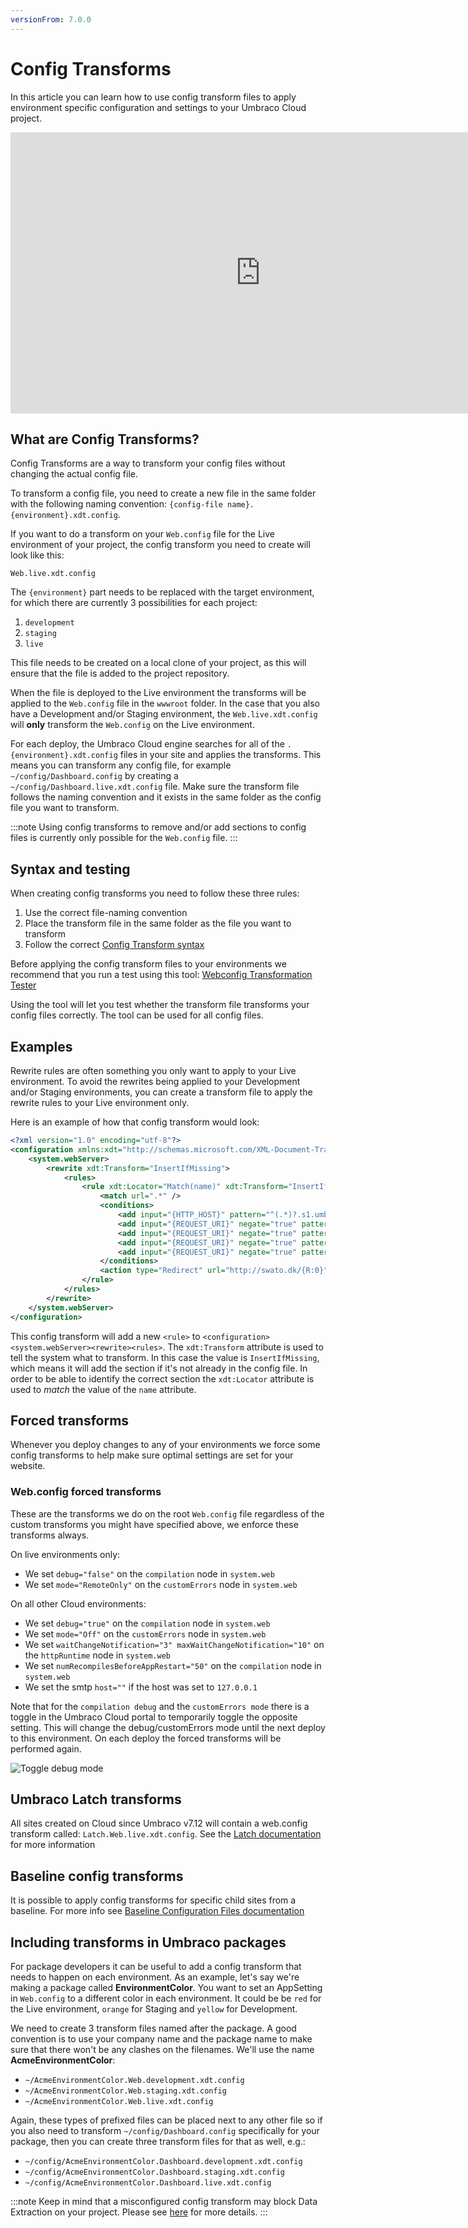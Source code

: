 ```yaml
---
versionFrom: 7.0.0
---
```


# Config Transforms

In this article you can learn how to use config transform files to apply environment specific configuration and settings to your Umbraco Cloud project.


<iframe width="800" height="450" src="https://www.youtube.com/embed/YkF2FotjWDk?rel=0" frameborder="0" allow="autoplay; encrypted-media" allowfullscreen></iframe>

## What are Config Transforms?

Config Transforms are a way to transform your config files without changing the actual config file.

To transform a config file, you need to create a new file in the same folder with the following naming convention: `{config-file name}.{environment}.xdt.config`.

If you want to do a transform on your `Web.config` file for the Live environment of your project, the config transform you need to create will look like this:

`Web.live.xdt.config`

The `{environment}` part needs to be replaced with the target environment, for which there are currently 3 possibilities for each project:

1. `development`
2. `staging`
3. `live`

This file needs to be created on a local clone of your project, as this will ensure that the file is added to the project repository.

When the file is deployed to the Live environment the transforms will be applied to the `Web.config` file in the `wwwroot` folder. In the case that you also have a Development and/or Staging environment, the `Web.live.xdt.config` will **only** transform the `Web.config` on the Live environment.

For each deploy, the Umbraco Cloud engine searches for all of the `.{environment}.xdt.config` files in your site and applies the transforms. This means you can transform any config file, for example `~/config/Dashboard.config` by creating a `~/config/Dashboard.live.xdt.config` file. Make sure the transform file follows the naming convention and it exists in the same folder as the config file you want to transform.

:::note
Using config transforms to remove and/or add sections to config files is currently only possible for the `Web.config` file.
:::

## Syntax and testing

When creating config transforms you need to follow these three rules:

1. Use the correct file-naming convention
2. Place the transform file in the same folder as the file you want to transform
3. Follow the correct [Config Transform syntax](https://msdn.microsoft.com/en-us/library/dd465326)

Before applying the config transform files to your environments we recommend that you run a test using this tool: [Webconfig Transformation Tester](https://elmah.io/tools/webconfig-transformation-tester/)

Using the tool will let you test whether the transform file transforms your config files correctly. The tool can be used for all config files.

## Examples

Rewrite rules are often something you only want to apply to your Live environment. To avoid the rewrites being applied to your Development and/or Staging environments, you can create a transform file to apply the rewrite rules to your Live environment only.

Here is an example of how that config transform would look:

```xml
<?xml version="1.0" encoding="utf-8"?>
<configuration xmlns:xdt="http://schemas.microsoft.com/XML-Document-Transform">
    <system.webServer>
        <rewrite xdt:Transform="InsertIfMissing">
            <rules>
                <rule xdt:Locator="Match(name)" xdt:Transform="InsertIfMissing" name="Redirects umbraco.io to actual domain" stopProcessing="true">
                    <match url=".*" />
                    <conditions>
                        <add input="{HTTP_HOST}" pattern="^(.*)?.s1.umbraco.io$" />
                        <add input="{REQUEST_URI}" negate="true" pattern="^/umbraco" />
                        <add input="{REQUEST_URI}" negate="true" pattern="^/DependencyHandler.axd" />
                        <add input="{REQUEST_URI}" negate="true" pattern="^/App_Plugins" />
                        <add input="{REQUEST_URI}" negate="true" pattern="localhost" />
                    </conditions>
                    <action type="Redirect" url="http://swato.dk/{R:0}" appendQueryString="true" redirectType="Permanent" />
                </rule>
            </rules>
        </rewrite>
    </system.webServer>
</configuration>
```

This config transform will add a new `<rule>` to `<configuration><system.webServer><rewrite><rules>`. The `xdt:Transform` attribute is used to tell the system what to transform. In this case the value is `InsertIfMissing`, which means it will add the section if it's not already in the config file. In order to be able to identify the correct section the `xdt:Locator` attribute is used to *match* the value of the `name` attribute.

## Forced transforms

Whenever you deploy changes to any of your environments we force some config transforms to help make sure optimal settings are set for your website.

### Web.config forced transforms

These are the transforms we do on the root `Web.config` file regardless of the custom transforms you might have specified above, we enforce these transforms always.

On live environments only:

- We set `debug="false"` on the `compilation` node in `system.web`
- We set `mode="RemoteOnly"` on the `customErrors` node in `system.web`

On all other Cloud environments:

- We set `debug="true"` on the `compilation` node in `system.web`
- We set `mode="Off"` on the `customErrors` node in `system.web`
- We set `waitChangeNotification="3" maxWaitChangeNotification="10"` on the `httpRuntime` node in `system.web`
- We set `numRecompilesBeforeAppRestart="50"`  on the `compilation` node in `system.web`
- We set the smtp `host=""` if the host was set to `127.0.0.1`


Note that for the `compilation debug` and the `customErrors mode` there is a toggle in the Umbraco Cloud portal to temporarily toggle the opposite setting. This will change the debug/customErrors mode until the next deploy to this environment. On each deploy the forced transforms will be performed again.

![Toggle debug mode](images/toggle-debug.png)

## Umbraco Latch transforms
All sites created on Cloud since Umbraco v7.12 will contain a web.config transform called: `Latch.Web.live.xdt.config`. See the [Latch documentation](../Manage-Hostnames/Umbraco-Latch/index.md#https-by-default) for more information

## Baseline config transforms
It is possible to apply config transforms for specific child sites from a baseline. For more info see [Baseline Configuration Files documentation](https://our.umbraco.com/documentation/Umbraco-Cloud/Getting-Started/Baselines/Configuration-files/)

## Including transforms in Umbraco packages
For package developers it can be useful to add a config transform that needs to happen on each environment. As an example, let's say we're making a package called **EnvironmentColor**. You want to set an AppSetting in `Web.config` to a different color in each environment. It could be be `red` for the Live environment, `orange` for Staging and `yellow` for Development.

We need to create 3 transform files named after the package. A good convention is to use your company name and the package name to make sure that there won't be any clashes on the filenames. We'll use the name **AcmeEnvironmentColor**:

- `~/AcmeEnvironmentColor.Web.development.xdt.config`
- `~/AcmeEnvironmentColor.Web.staging.xdt.config`
- `~/AcmeEnvironmentColor.Web.live.xdt.config`

Again, these types of prefixed files can be placed next to any other file so if you also need to transform `~/config/Dashboard.config` specifically for your package, then you can create three transform files for that as well, e.g.:

- `~/config/AcmeEnvironmentColor.Dashboard.development.xdt.config`
- `~/config/AcmeEnvironmentColor.Dashboard.staging.xdt.config`
- `~/config/AcmeEnvironmentColor.Dashboard.live.xdt.config`

:::note
Keep in mind that a misconfigured config transform may block Data Extraction on your project. Please see [here](../../Troubleshooting/Deployments/Changes-Not-Being-Applied) for more details.
:::